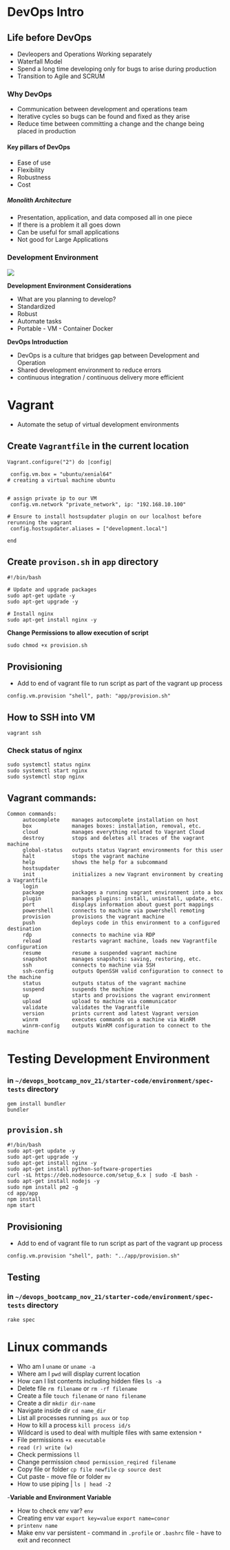 # DevOps Intro
## Life before DevOps
- Devleopers and Operations Working separately 
- Waterfall Model
- Spend a long time developing only for bugs to arise during production
- Transition to Agile and SCRUM

### Why DevOps
- Communication between development and operations team
- Iterative cycles so bugs can be found and fixed as they arise
- Reduce time between committing a change and the change being placed in production
#### Key pillars of DevOps
- Ease of use
- Flexibility
- Robustness
- Cost

##### Monolith Architecture
- Presentation, application, and data composed all in one piece
- If there is a problem it all goes down
- Can be useful for small applications
- Not good for Large Applications


### Development Environment
![](images/dev-env.png)

**Development Environment Considerations**
- What are you planning to develop?
- Standardized
- Robust
- Automate tasks
- Portable - VM - Container Docker

**DevOps Introduction**
- DevOps is a culture that bridges gap between Development and Operation
- Shared development environment to reduce errors
- continuous integration / continuous delivery more efficient

# Vagrant
- Automate the setup of virtual development environments

## Create `Vagrantfile` in the current location
```
Vagrant.configure("2") do |config|

 config.vm.box = "ubuntu/xenial64"
# creating a virtual machine ubuntu


# assign private ip to our VM
 config.vm.network "private_network", ip: "192.168.10.100"

# Ensure to install hostsupdater plugin on our localhost before rerunning the vagrant
 config.hostsupdater.aliases = ["development.local"]

end
```

## Create `provison.sh` in `app` directory
```
#!/bin/bash

# Update and upgrade packages
sudo apt-get update -y
sudo apt-get upgrade -y

# Install nginx
sudo apt-get install nginx -y
```
**Change Permissions to allow execution of script**
```
sudo chmod +x provision.sh
```

## Provisioning
- Add to end of vagrant file to run script as part of the vagrant up process
```
config.vm.provision "shell", path: "app/provision.sh"
```
## How to SSH into VM
```
vagrant ssh
```
### Check status of nginx
```
sudo systemctl status nginx
sudo systemctl start nginx
sudo systemctl stop nginx
```

## Vagrant commands:
```
Common commands:
     autocomplete    manages autocomplete installation on host
     box             manages boxes: installation, removal, etc.
     cloud           manages everything related to Vagrant Cloud
     destroy         stops and deletes all traces of the vagrant machine
     global-status   outputs status Vagrant environments for this user
     halt            stops the vagrant machine
     help            shows the help for a subcommand
     hostsupdater
     init            initializes a new Vagrant environment by creating a Vagrantfile    
     login
     package         packages a running vagrant environment into a box
     plugin          manages plugins: install, uninstall, update, etc.
     port            displays information about guest port mappings
     powershell      connects to machine via powershell remoting
     provision       provisions the vagrant machine
     push            deploys code in this environment to a configured destination       
     rdp             connects to machine via RDP
     reload          restarts vagrant machine, loads new Vagrantfile configuration      
     resume          resume a suspended vagrant machine
     snapshot        manages snapshots: saving, restoring, etc.
     ssh             connects to machine via SSH
     ssh-config      outputs OpenSSH valid configuration to connect to the machine      
     status          outputs status of the vagrant machine
     suspend         suspends the machine
     up              starts and provisions the vagrant environment
     upload          upload to machine via communicator
     validate        validates the Vagrantfile
     version         prints current and latest Vagrant version
     winrm           executes commands on a machine via WinRM
     winrm-config    outputs WinRM configuration to connect to the machine
```

# Testing Development Environment

### in `~/devops_bootcamp_nov_21/starter-code/environment/spec-tests` directory
```
gem install bundler
bundler
```

## `provision.sh`
```
#!/bin/bash
sudo apt-get update -y
sudo apt-get upgrade -y
sudo apt-get install nginx -y
sudo apt-get install python-software-properties
curl -sL https://deb.nodesource.com/setup_6.x | sudo -E bash -
sudo apt-get install nodejs -y
sudo npm install pm2 -g
cd app/app
npm install
npm start
```
## Provisioning
- Add to end of vagrant file to run script as part of the vagrant up process
```
config.vm.provision "shell", path: "../app/provision.sh"
```

## Testing

### in `~/devops_bootcamp_nov_21/starter-code/environment/spec-tests` directory
```
rake spec
```

# Linux commands
- Who am I `uname` or `uname -a`
- Where am I `pwd` will display current location
- How can I list contents including hidden files `ls -a`
- Delete file `rm filename` or `rm -rf filename`
- Create a file `touch filename` or `nano filename`
- Create a dir `mkdir dir-name`
- Navigate inside dir `cd name_dir`
- List all processes running `ps aux` or `top`
- How to kill a process `kill process id/s`
- Wildcard is used to deal with multiple files with same extension `*`
- File permissions `+x executable`
- `read (r) write (w)`
- Check permissions `ll`
- Change permission `chmod permission_reqired filename`
- Copy file or folder `cp file newfile` `cp source dest`
- Cut paste - move file or folder `mv`
- How to use piping | `ls | head -2`

-**Variable and Environment Variable**
- How to check env var? `env`
- Creating env var `export key=value` `export name=conor`
- `printenv name`
- Make env var persistent - command in `.profile` or `.bashrc` file - have to exit and reconnect